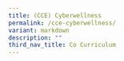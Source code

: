 ```yaml
---
title: (CCE) Cyberwellness
permalink: /cce-cyberwellness/
variant: markdown
description: ""
third_nav_title: Co Curriculum
---
```

